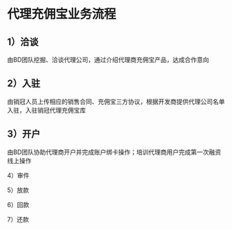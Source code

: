 # 代理充佣宝业务流程



## 1）洽谈

由BD团队挖掘、洽谈代理公司，通过介绍代理商充佣宝产品，达成合作意向

## 2）入驻

由销冠人员上传相应的销售合同、充佣宝三方协议，根据开发商提供代理公司名单入驻，入驻销冠代理充佣宝库

## 3）开户

由BD团队协助代理商开户并完成账户绑卡操作；培训代理商用户完成第一次融资线上操作

4）审件

5）放款

6）回款

7）还款



